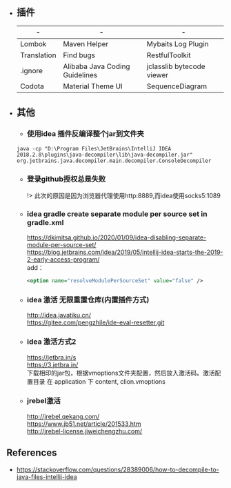 
+ ## 插件

    | - | - | - |
    --|--|--
    |Lombok|Maven Helper|Mybaits Log Plugin|
    |Translation|Find bugs|RestfulToolkit|
    |.ignore|Alibaba Java Coding Guidelines|jclasslib bytecode viewer|
    |Codota|Material Theme UI|SequenceDiagram|

+ ## 其他
    - ### 使用idea 插件反编译整个jar到文件夹
    `java -cp "D:\Program Files\JetBrains\IntelliJ IDEA 2018.2.8\plugins\java-decompiler\lib\java-decompiler.jar" org.jetbrains.java.decompiler.main.decompiler.ConsoleDecompiler`

    - ### 登录github授权总是失败
        !> 此次的原因是因为浏览器代理使用http:8889,而idea使用socks5:1089

    - ### idea gradle create separate module per source set in gradle.xml
        https://dkimitsa.github.io/2020/01/09/idea-disabling-separate-module-per-source-set/ </br>
        https://blog.jetbrains.com/idea/2019/05/intellij-idea-starts-the-2019-2-early-access-program/  
        add：
        ```xml
        <option name="resolveModulePerSourceSet" value="false" />
        ```
    
    - ### idea 激活 无限重置仓库(内置插件方式)
        http://idea.javatiku.cn/ </br>
        https://gitee.com/pengzhile/ide-eval-resetter.git

    - ### idea 激活方式2
        https://jetbra.in/s </br>
        https://3.jetbra.in/  
        下载相印的jar包，根据vmoptions文件夹配置，然后放入激活码。激活配置目录  在 application 下 content, clion.vmoptions

    - ### jrebel激活
        http://jrebel.qekang.com/ </br>
        https://www.jb51.net/article/201533.htm </br>
        http://jrebel-license.jiweichengzhu.com/

## References
*  https://stackoverflow.com/questions/28389006/how-to-decompile-to-java-files-intellij-idea